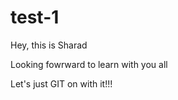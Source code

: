 # test-1

Hey, this is Sharad

Looking fowrward to learn with you all

Let's just GIT on with it!!!

